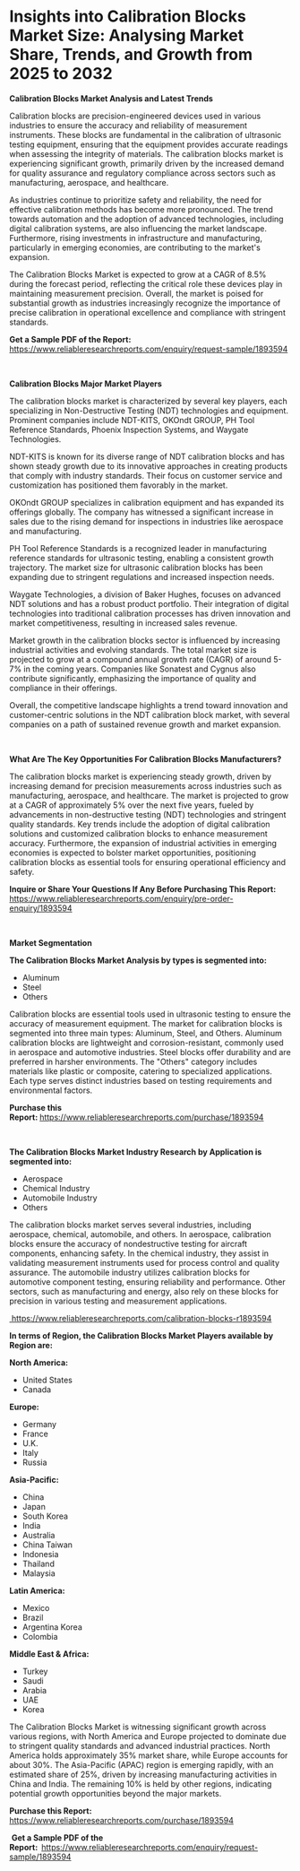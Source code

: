 <p><h1>Insights into Calibration Blocks Market Size: Analysing Market Share, Trends, and Growth from 2025 to 2032</h1></p><p><strong>Calibration Blocks Market Analysis and Latest Trends</strong></p>
<p><p>Calibration blocks are precision-engineered devices used in various industries to ensure the accuracy and reliability of measurement instruments. These blocks are fundamental in the calibration of ultrasonic testing equipment, ensuring that the equipment provides accurate readings when assessing the integrity of materials. The calibration blocks market is experiencing significant growth, primarily driven by the increased demand for quality assurance and regulatory compliance across sectors such as manufacturing, aerospace, and healthcare.</p><p>As industries continue to prioritize safety and reliability, the need for effective calibration methods has become more pronounced. The trend towards automation and the adoption of advanced technologies, including digital calibration systems, are also influencing the market landscape. Furthermore, rising investments in infrastructure and manufacturing, particularly in emerging economies, are contributing to the market's expansion.</p><p>The Calibration Blocks Market is expected to grow at a CAGR of 8.5% during the forecast period, reflecting the critical role these devices play in maintaining measurement precision. Overall, the market is poised for substantial growth as industries increasingly recognize the importance of precise calibration in operational excellence and compliance with stringent standards.</p></p>
<p><strong>Get a Sample PDF of the Report:&nbsp;</strong> <a href="https://www.reliableresearchreports.com/enquiry/request-sample/1893594?utm_campaign=2395&utm_medium=2&utm_source=Github&utm_content=ia&utm_term=16042025&utm_id=calibration-blocks">https://www.reliableresearchreports.com/enquiry/request-sample/1893594</a></p>
<p>&nbsp;</p>
<p><strong>Calibration Blocks Major Market Players</strong></p>
<p><p>The calibration blocks market is characterized by several key players, each specializing in Non-Destructive Testing (NDT) technologies and equipment. Prominent companies include NDT-KITS, OKOndt GROUP, PH Tool Reference Standards, Phoenix Inspection Systems, and Waygate Technologies.</p><p>NDT-KITS is known for its diverse range of NDT calibration blocks and has shown steady growth due to its innovative approaches in creating products that comply with industry standards. Their focus on customer service and customization has positioned them favorably in the market.</p><p>OKOndt GROUP specializes in calibration equipment and has expanded its offerings globally. The company has witnessed a significant increase in sales due to the rising demand for inspections in industries like aerospace and manufacturing.</p><p>PH Tool Reference Standards is a recognized leader in manufacturing reference standards for ultrasonic testing, enabling a consistent growth trajectory. The market size for ultrasonic calibration blocks has been expanding due to stringent regulations and increased inspection needs.</p><p>Waygate Technologies, a division of Baker Hughes, focuses on advanced NDT solutions and has a robust product portfolio. Their integration of digital technologies into traditional calibration processes has driven innovation and market competitiveness, resulting in increased sales revenue.</p><p>Market growth in the calibration blocks sector is influenced by increasing industrial activities and evolving standards. The total market size is projected to grow at a compound annual growth rate (CAGR) of around 5-7% in the coming years. Companies like Sonatest and Cygnus also contribute significantly, emphasizing the importance of quality and compliance in their offerings.</p><p>Overall, the competitive landscape highlights a trend toward innovation and customer-centric solutions in the NDT calibration block market, with several companies on a path of sustained revenue growth and market expansion.</p></p>
<p>&nbsp;</p>
<p><strong>What Are The Key Opportunities For Calibration Blocks Manufacturers?</strong></p>
<p><p>The calibration blocks market is experiencing steady growth, driven by increasing demand for precision measurements across industries such as manufacturing, aerospace, and healthcare. The market is projected to grow at a CAGR of approximately 5% over the next five years, fueled by advancements in non-destructive testing (NDT) technologies and stringent quality standards. Key trends include the adoption of digital calibration solutions and customized calibration blocks to enhance measurement accuracy. Furthermore, the expansion of industrial activities in emerging economies is expected to bolster market opportunities, positioning calibration blocks as essential tools for ensuring operational efficiency and safety.</p></p>
<p><strong>Inquire or Share Your Questions If Any Before Purchasing This Report:</strong> <a href="https://www.reliableresearchreports.com/enquiry/pre-order-enquiry/1893594?utm_campaign=2395&utm_medium=2&utm_source=Github&utm_content=ia&utm_term=16042025&utm_id=calibration-blocks">https://www.reliableresearchreports.com/enquiry/pre-order-enquiry/1893594</a></p>
<p>&nbsp;</p>
<p><strong>Market Segmentation</strong></p>
<p><strong>The Calibration Blocks Market Analysis by types is segmented into:</strong></p>
<p><ul><li>Aluminum</li><li>Steel</li><li>Others</li></ul></p>
<p><p>Calibration blocks are essential tools used in ultrasonic testing to ensure the accuracy of measurement equipment. The market for calibration blocks is segmented into three main types: Aluminum, Steel, and Others. Aluminum calibration blocks are lightweight and corrosion-resistant, commonly used in aerospace and automotive industries. Steel blocks offer durability and are preferred in harsher environments. The "Others" category includes materials like plastic or composite, catering to specialized applications. Each type serves distinct industries based on testing requirements and environmental factors.</p></p>
<p><strong>Purchase this Report:&nbsp;</strong><a href="https://www.reliableresearchreports.com/purchase/1893594?utm_campaign=2395&utm_medium=2&utm_source=Github&utm_content=ia&utm_term=16042025&utm_id=calibration-blocks">https://www.reliableresearchreports.com/purchase/1893594</a></p>
<p>&nbsp;</p>
<p><strong>The Calibration Blocks Market Industry Research by Application is segmented into:</strong></p>
<p><ul><li>Aerospace</li><li>Chemical Industry</li><li>Automobile Industry</li><li>Others</li></ul></p>
<p><p>The calibration blocks market serves several industries, including aerospace, chemical, automobile, and others. In aerospace, calibration blocks ensure the accuracy of nondestructive testing for aircraft components, enhancing safety. In the chemical industry, they assist in validating measurement instruments used for process control and quality assurance. The automobile industry utilizes calibration blocks for automotive component testing, ensuring reliability and performance. Other sectors, such as manufacturing and energy, also rely on these blocks for precision in various testing and measurement applications.</p></p>
<p><a href="https://www.reliableresearchreports.com/calibration-blocks-r1893594?utm_campaign=2395&utm_medium=2&utm_source=Github&utm_content=ia&utm_term=16042025&utm_id=calibration-blocks">&nbsp;https://www.reliableresearchreports.com/calibration-blocks-r1893594</a></p>
<p><strong>In terms of Region, the Calibration Blocks Market Players available by Region are:</strong></p>
<p>
    <p> <strong> North America: </strong>
        <ul>
            <li>United States</li>
            <li>Canada</li>
        </ul>
        </p> 
    <p> <strong> Europe: </strong>
        <ul>
            <li>Germany</li>
            <li>France</li>
            <li>U.K.</li>
            <li>Italy</li>
            <li>Russia</li>
        </ul>
        </p> 
    <p> <strong> Asia-Pacific: </strong>
        <ul>
            <li>China</li>
            <li>Japan</li>
            <li>South Korea</li>
            <li>India</li>
            <li>Australia</li>
            <li>China Taiwan</li>
            <li>Indonesia</li>
            <li>Thailand</li>
            <li>Malaysia</li>
        </ul>
        </p> 
    <p> <strong> Latin America: </strong>
        <ul>
            <li>Mexico</li>
            <li>Brazil</li>
            <li>Argentina Korea</li>
            <li>Colombia</li>
        </ul>
        </p> 
    <p> <strong> Middle East & Africa: </strong>
        <ul>
            <li>Turkey</li>
            <li>Saudi</li>
            <li>Arabia</li>
            <li>UAE</li>
            <li>Korea</li>
        </ul>
    </p>
    </p>
<p><p>The Calibration Blocks Market is witnessing significant growth across various regions, with North America and Europe projected to dominate due to stringent quality standards and advanced industrial practices. North America holds approximately 35% market share, while Europe accounts for about 30%. The Asia-Pacific (APAC) region is emerging rapidly, with an estimated share of 25%, driven by increasing manufacturing activities in China and India. The remaining 10% is held by other regions, indicating potential growth opportunities beyond the major markets.</p></p>
<p><strong>Purchase this Report: </strong><a href="https://www.reliableresearchreports.com/purchase/1893594?utm_campaign=2395&utm_medium=2&utm_source=Github&utm_content=ia&utm_term=16042025&utm_id=calibration-blocks">https://www.reliableresearchreports.com/purchase/1893594</a></p>
<p>&nbsp;<strong>Get a Sample PDF of the Report:&nbsp;&nbsp;</strong><a href="https://www.reliableresearchreports.com/enquiry/request-sample/1893594?utm_campaign=2395&utm_medium=2&utm_source=Github&utm_content=ia&utm_term=16042025&utm_id=calibration-blocks">https://www.reliableresearchreports.com/enquiry/request-sample/1893594</a></p>
<p><strong></strong></p>
<p><p></p><p></p><p></p></p>